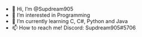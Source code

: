 - 👋 Hi, I’m @Supdream905
- 👀 I’m interested in Programming
- 🌱 I’m currently learning C, C#, Python and Java
- 📫 How to reach me!
     Discord: Supdream905#5706

<!---
Supdream905/Supdream905 is a ✨ special ✨ repository because its `README.md` (this file) appears on your GitHub profile.
You can click the Preview link to take a look at your changes.
--->
